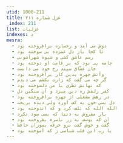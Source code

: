 ```yaml
---
utid: 1000-211
title: غزل شماره ۲۱۱
_index: 211
list: غزلیات
indexes: د
mesra:
  - دوش می آمد و رخساره برافروخته بود
  - تا کجا باز دل غمزده یی سوخته بود
  - رسم عاشق کشی و شیوه شهرآشوبی
  - جامه یی بود که بر قامت او دوخته بود
  - جان عشّاق سپند رخ خود می دانست
  - وآتش چهره بدین کار برافروخته بود
  - گر چه می گفت که زارت بکشم می دیدم
  - که نهانش نظری با من دلسوخته بود
  - کفر زلفش ره دین میزد و آن سنگین دل
  - در رهش مشعلی از چهره برافروخته بود
  - دل بسی خون به کف آورد ولی دیده بریخت
  - الله الله که تلف کرد و که اندوخته بود
  - یار مفروش به دنیا که بسی سود نکرد
  - آن که یوسف به زر ناسره بفروخته بود
  - گفت و خوش گفت برو خرقه بسوزان حافظ
  - یا رب این قلب شناسی ز که آموخته بود
---
```

